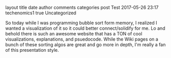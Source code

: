 layout	title	date	author	comments	categories
post
Test
2017-05-26 23:17
techenomics1
true
Uncategorized


So today while I was programming bubble sort form memory, I realized I wanted a visualization of it so it could better connect/solidify for me. Lo and behold there is such an awesome website that has a TON of cool visualizations, explanations, and psuedocode. While the Wiki pages on a bunch of these sorting algos are great and go more in depth, I'm really a fan of this presentation style.
